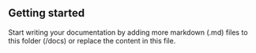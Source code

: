 # 



## Getting started

Start writing your documentation by adding more markdown (.md) files to this
folder (/docs) or replace the content in this file.
